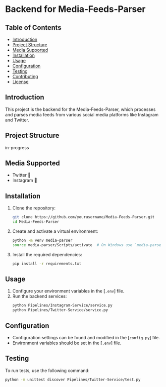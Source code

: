 # Backend for Media-Feeds-Parser

## Table of Contents
- [Introduction](#introduction)
- [Project Structure](#project-structure)
- [Media Supported](#media-supported)
- [Installation](#installation)
- [Usage](#usage)
- [Configuration](#configuration)
- [Testing](#testing)
- [Contributing](#contributing)
- [License](#license)

## Introduction
This project is the backend for the Media-Feeds-Parser, which processes and parses media feeds from various social media platforms like Instagram and Twitter.

## Project Structure
in-progress

## Media Supported
- Twitter 🚧
- Instagram 🚧

## Installation
1. Clone the repository:
    ```sh
    git clone https://github.com/yourusername/Media-Feeds-Parser.git
    cd Media-Feeds-Parser
    ```

2. Create and activate a virtual environment:
    ```sh
    python -m venv media-parser
    source media-parser/Scripts/activate  # On Windows use `media-parser\Scripts\activate.bat`
    ```

3. Install the required dependencies:
    ```sh
    pip install -r requirements.txt
    ```

## Usage
1. Configure your environment variables in the [`.env`] file.
2. Run the backend services:
    ```sh
    python Pipelines/Instagram-Service/service.py
    python Pipelines/Twitter-Service/service.py
    ```

## Configuration
- Configuration settings can be found and modified in the [`config.py`] file.
- Environment variables should be set in the [`.env`] file.

## Testing
To run tests, use the following command:
```sh
python -m unittest discover Pipelines/Twitter-Service/test.py